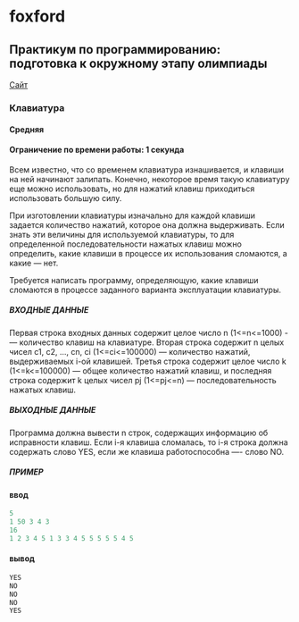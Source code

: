 # foxford
## Практикум по программированию: подготовка к окружному этапу олимпиады ##

<p>
    <a href="https://informatics.msk.ru/moodle/mod/statements/view3.php?chapterid=1209#1">Сайт</a>
</p>

### Клавиатура ###
#### Средняя ####
#### Ограничение по времени работы: 1 секунда ####

Всем известно, что со временем клавиатура изнашивается, и клавиши на ней начинают залипать. 
Конечно, некоторое время такую клавиатуру еще можно использовать, 
но для нажатий клавиш приходиться использовать большую силу.

При изготовлении клавиатуры изначально для каждой клавиши задается количество нажатий, 
которое она должна выдерживать. Если знать эти величины для используемой клавиатуры, 
то для определенной последовательности нажатых клавиш можно определить, 
какие клавиши в процессе их использования сломаются, а какие — нет.

Требуется написать программу, определяющую, 
какие клавиши сломаются в процессе заданного варианта эксплуатации клавиатуры.

##### ВХОДНЫЕ ДАННЫЕ #####
Первая строка входных данных содержит целое число n (1<=n<=1000) -— количество клавиш на клавиатуре. 
Вторая строка содержит n целых чисел c1, c2, ..., cn, 
сi (1<=ci<=100000) — количество нажатий, выдерживаемых i-ой клавишей. 
Третья строка содержит целое число k (1<=k<=100000) — общее количество нажатий клавиш, 
и последняя строка содержит k целых чисел pj (1<=pj<=n) — последовательность нажатых клавиш.

##### ВЫХОДНЫЕ ДАННЫЕ #####
Программа должна вывести n строк, содержащих информацию об исправности клавиш. 
Если i-я клавиша сломалась, то i-я строка должна содержать слово YES, 
если же клавиша работоспособна —- слово NO.

##### ПРИМЕР #####
#### ввод ####
```c++
5
1 50 3 4 3
16
1 2 3 4 5 1 3 3 4 5 5 5 5 5 4 5
```
#### вывод ####
```c++
YES
NO
NO
NO
YES
```
